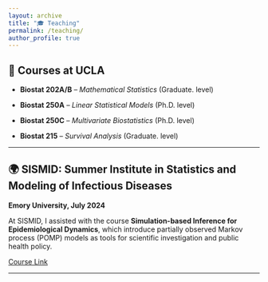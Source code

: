 ```yaml
---
layout: archive
title: "🎓 Teaching"
permalink: /teaching/
author_profile: true
---
```



## 📘 Courses at UCLA

- **Biostat 202A/B** – *Mathematical Statistics* (Graduate. level)  

- **Biostat 250A** – *Linear Statistical Models* (Ph.D. level)  

- **Biostat 250C** – *Multivariate Biostatistics* (Ph.D. level)  

- **Biostat 215** – *Survival Analysis* (Graduate. level)  

---

## 🌍 SISMID: Summer Institute in Statistics and Modeling of Infectious Diseases  
**Emory University, July 2024** 

At SISMID, I assisted with the course **Simulation-based Inference for Epidemiological Dynamics**, 
which  introduce partially observed Markov process (POMP) models as tools for 
scientific investigation and public health policy.

[Course Link](https://rubbislam.quarto.pub/episim/) 

---